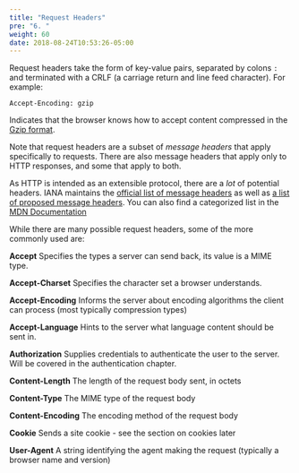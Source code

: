 ```yaml
---
title: "Request Headers"
pre: "6. "
weight: 60
date: 2018-08-24T10:53:26-05:00
---
```


Request headers take the form of key-value pairs, separated by colons `:` and terminated with a CRLF (a carriage return and line feed character).  For example:

```
Accept-Encoding: gzip
``` 

Indicates that the browser knows how to accept content compressed in the [Gzip format](https://en.wikipedia.org/wiki/Gzip).

Note that request headers are a subset of _message headers_ that apply specifically to requests.  There are also message headers that apply only to HTTP responses, and some that apply to both.

As HTTP is intended as an extensible protocol, there are a _lot_ of potential headers.  IANA maintains the [official list of message headers](https://www.iana.org/assignments/message-headers/message-headers.xhtml) as well as [a list of proposed message headers](https://www.iana.org/assignments/message-headers/message-headers.xhtml).  You can also find a categorized list in the [MDN Documentation](https://developer.mozilla.org/en-US/docs/Web/HTTP/Headers)

While there are many possible request headers, some of the more commonly used are:

__Accept__ Specifies the types a server can send back, its value is a MIME type.

__Accept-Charset__ Specifies the character set a browser understands.

__Accept-Encoding__ Informs the server about encoding algorithms the client can process (most typically compression types)

__Accept-Language__ Hints to the server what language content should be sent in.

__Authorization__ Supplies credentials to authenticate the user to the server.  Will be covered in the authentication chapter.

__Content-Length__ The length of the request body sent, in octets 

__Content-Type__ The MIME type of the request body 

__Content-Encoding__ The encoding method of the request body

__Cookie__ Sends a site cookie - see the section on cookies later

__User-Agent__ A string identifying the agent making the request (typically a browser name and version)
